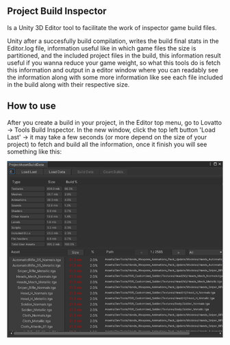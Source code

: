 ## Project Build Inspector
Is a Unity 3D Editor tool to facilitate the work of inspector game build files.

Unity after a succesfully build compilation, writes the build final stats in the Editor.log file, information useful like in which game files the size is partitioned,
and the included project files in the build, this information result useful if you wanna reduce your game weight, so what this tools do is fetch this information and output in a editor window where you can readably see the information along with some more information like see each file included in the build along with their respective size.

## How to use
After you create a build in your project, in the Editor top menu, go to Lovatto -> Tools Build Inspector.
In the new window, click the top left button 'Load Last' -> it may take a few seconds (or more depend on the size of your project) to fetch and build all the information,
once it finish you will see something like this:

![previewWindow](Info/window-preview.png?raw=true "Build Inspector Window")


